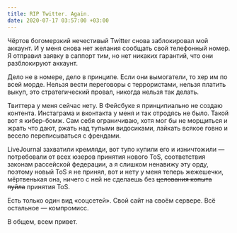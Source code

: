 ```yaml
---
title: RIP Twitter. Again.
date: 2020-07-17 03:57:00 +03:00
---
```

Чёртов богомерзкий нечестивый Twitter снова заблокировал мой аккаунт. И у меня снова нет желания сообщать свой телефонный номер. Я отправил заявку в саппорт тим, но нет никаких гарантий, что они разблокируют аккаунт.

Дело не в номере, дело в принципе. Если они вымогатели, то хер им по всей морде. Нельзя вести переговоры с террористами, нельзя платить выкуп, это стратегический провал, никогда нельзя так делать.

Твиттера у меня сейчас нету. В Фейсбуке я принципиально не создаю контента. Инстаграма и вконтакта у меня и так отродясь не было.  Такой вот я кибер-бомж. Сам себя ограничиваю, хотя мог бы не морщиться и жрать что дают, ржать над тупыми видосиками, лайкать всякое говно и весело переписываться с френдами.

LiveJournal захватили кремляди, вот тупо купили его и изничтожили — потребовали от всех юзеров принятия нового ToS, соответствия законам рассейской федерации, а я слишком ненавижу эту орду, поэтому новый ToS я не принял, вот и нету у меня теперь жежешечки, мёртвенькая она, ничего с ней не сделаешь без ~~целования копыта пуйла~~ принятия ToS.

Есть только один вид «соцсетей». Свой сайт на своём сервере. Всё остальное — компромисс.

В общем, всем привет.
